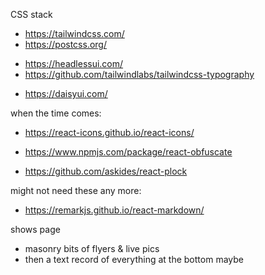 CSS stack
+ https://tailwindcss.com/
+ https://postcss.org/
- https://headlessui.com/
- https://github.com/tailwindlabs/tailwindcss-typography
+ https://daisyui.com/

when the time comes:
- https://react-icons.github.io/react-icons/
+ https://www.npmjs.com/package/react-obfuscate
- https://github.com/askides/react-plock

might not need these any more:
- https://remarkjs.github.io/react-markdown/

shows page
- masonry bits of flyers & live pics
- then a text record of everything at the bottom maybe